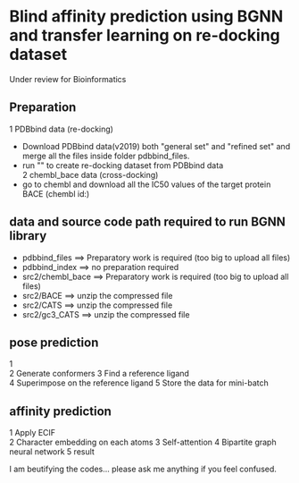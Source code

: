 # Blind affinity prediction using BGNN and transfer learning on re-docking dataset  
Under review for Bioinformatics

## Preparation  
1 PDBbind data (re-docking)    
- Download PDBbind data(v2019) both "general set" and "refined set" and merge all the files inside folder pdbbind_files.  
- run "" to create re-docking dataset from PDBbind data  
2 chembl_bace data (cross-docking)  
- go to chembl and download all the IC50 values of the target protein BACE (chembl id:)
 
## data and source code path required to run BGNN library  
- pdbbind_files ==> Preparatory work is required (too big to upload all files)  
- pdbbind_index ==> no preparation required  
- src2/chembl_bace ==> Preparatory work is required (too big to upload all files)  
- src2/BACE ==> unzip the compressed file  
- src2/CATS ==> unzip the compressed file  
- src2/gc3_CATS ==> unzip the compressed file  

## pose prediction  
1   
2 Generate conformers 
3 Find a reference ligand  
4 Superimpose on the reference ligand 
5 Store the data for mini-batch 
  
## affinity prediction  
1 Apply ECIF  
2 Character embedding on each atoms 
3 Self-attention 
4 Bipartite graph neural network 
5 result 
  
I am beutifying the codes... please ask me anything if you feel confused.
